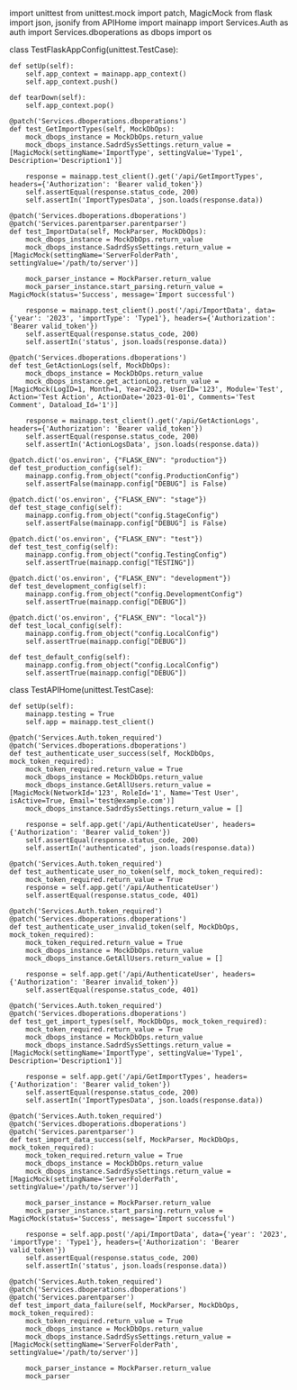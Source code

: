 import unittest
from unittest.mock import patch, MagicMock
from flask import json, jsonify
from APIHome import mainapp
import Services.Auth as auth
import Services.dboperations as dbops
import os

class TestFlaskAppConfig(unittest.TestCase):

    def setUp(self):
        self.app_context = mainapp.app_context()
        self.app_context.push()

    def tearDown(self):
        self.app_context.pop()

    @patch('Services.dboperations.dboperations')
    def test_GetImportTypes(self, MockDbOps):
        mock_dbops_instance = MockDbOps.return_value
        mock_dbops_instance.SadrdSysSettings.return_value = [MagicMock(settingName='ImportType', settingValue='Type1', Description='Description1')]

        response = mainapp.test_client().get('/api/GetImportTypes', headers={'Authorization': 'Bearer valid_token'})
        self.assertEqual(response.status_code, 200)
        self.assertIn('ImportTypesData', json.loads(response.data))

    @patch('Services.dboperations.dboperations')
    @patch('Services.parentparser.parentparser')
    def test_ImportData(self, MockParser, MockDbOps):
        mock_dbops_instance = MockDbOps.return_value
        mock_dbops_instance.SadrdSysSettings.return_value = [MagicMock(settingName='ServerFolderPath', settingValue='/path/to/server')]

        mock_parser_instance = MockParser.return_value
        mock_parser_instance.start_parsing.return_value = MagicMock(status='Success', message='Import successful')

        response = mainapp.test_client().post('/api/ImportData', data={'year': '2023', 'importType': 'Type1'}, headers={'Authorization': 'Bearer valid_token'})
        self.assertEqual(response.status_code, 200)
        self.assertIn('status', json.loads(response.data))

    @patch('Services.dboperations.dboperations')
    def test_GetActionLogs(self, MockDbOps):
        mock_dbops_instance = MockDbOps.return_value
        mock_dbops_instance.get_actionLog.return_value = [MagicMock(LogID=1, Month=1, Year=2023, UserID='123', Module='Test', Action='Test Action', ActionDate='2023-01-01', Comments='Test Comment', Dataload_Id='1')]

        response = mainapp.test_client().get('/api/GetActionLogs', headers={'Authorization': 'Bearer valid_token'})
        self.assertEqual(response.status_code, 200)
        self.assertIn('ActionLogsData', json.loads(response.data))

    @patch.dict('os.environ', {"FLASK_ENV": "production"})
    def test_production_config(self):
        mainapp.config.from_object("config.ProductionConfig")
        self.assertFalse(mainapp.config["DEBUG"] is False)

    @patch.dict('os.environ', {"FLASK_ENV": "stage"})
    def test_stage_config(self):
        mainapp.config.from_object("config.StageConfig")
        self.assertFalse(mainapp.config["DEBUG"] is False)

    @patch.dict('os.environ', {"FLASK_ENV": "test"})
    def test_test_config(self):
        mainapp.config.from_object("config.TestingConfig")
        self.assertTrue(mainapp.config["TESTING"])

    @patch.dict('os.environ', {"FLASK_ENV": "development"})
    def test_development_config(self):
        mainapp.config.from_object("config.DevelopmentConfig")
        self.assertTrue(mainapp.config["DEBUG"])

    @patch.dict('os.environ', {"FLASK_ENV": "local"})
    def test_local_config(self):
        mainapp.config.from_object("config.LocalConfig")
        self.assertTrue(mainapp.config["DEBUG"])

    def test_default_config(self):
        mainapp.config.from_object("config.LocalConfig")
        self.assertTrue(mainapp.config["DEBUG"])

class TestAPIHome(unittest.TestCase):

    def setUp(self):
        mainapp.testing = True
        self.app = mainapp.test_client()

    @patch('Services.Auth.token_required')
    @patch('Services.dboperations.dboperations')
    def test_authenticate_user_success(self, MockDbOps, mock_token_required):
        mock_token_required.return_value = True
        mock_dbops_instance = MockDbOps.return_value
        mock_dbops_instance.GetAllUsers.return_value = [MagicMock(NetworkId='123', RoleId='1', Name='Test User', isActive=True, Email='test@example.com')]
        mock_dbops_instance.SadrdSysSettings.return_value = []

        response = self.app.get('/api/AuthenticateUser', headers={'Authorization': 'Bearer valid_token'})
        self.assertEqual(response.status_code, 200)
        self.assertIn('authenticated', json.loads(response.data))

    @patch('Services.Auth.token_required')
    def test_authenticate_user_no_token(self, mock_token_required):
        mock_token_required.return_value = True
        response = self.app.get('/api/AuthenticateUser')
        self.assertEqual(response.status_code, 401)

    @patch('Services.Auth.token_required')
    @patch('Services.dboperations.dboperations')
    def test_authenticate_user_invalid_token(self, MockDbOps, mock_token_required):
        mock_token_required.return_value = True
        mock_dbops_instance = MockDbOps.return_value
        mock_dbops_instance.GetAllUsers.return_value = []

        response = self.app.get('/api/AuthenticateUser', headers={'Authorization': 'Bearer invalid_token'})
        self.assertEqual(response.status_code, 401)

    @patch('Services.Auth.token_required')
    @patch('Services.dboperations.dboperations')
    def test_get_import_types(self, MockDbOps, mock_token_required):
        mock_token_required.return_value = True
        mock_dbops_instance = MockDbOps.return_value
        mock_dbops_instance.SadrdSysSettings.return_value = [MagicMock(settingName='ImportType', settingValue='Type1', Description='Description1')]

        response = self.app.get('/api/GetImportTypes', headers={'Authorization': 'Bearer valid_token'})
        self.assertEqual(response.status_code, 200)
        self.assertIn('ImportTypesData', json.loads(response.data))

    @patch('Services.Auth.token_required')
    @patch('Services.dboperations.dboperations')
    @patch('Services.parentparser')
    def test_import_data_success(self, MockParser, MockDbOps, mock_token_required):
        mock_token_required.return_value = True
        mock_dbops_instance = MockDbOps.return_value
        mock_dbops_instance.SadrdSysSettings.return_value = [MagicMock(settingName='ServerFolderPath', settingValue='/path/to/server')]

        mock_parser_instance = MockParser.return_value
        mock_parser_instance.start_parsing.return_value = MagicMock(status='Success', message='Import successful')

        response = self.app.post('/api/ImportData', data={'year': '2023', 'importType': 'Type1'}, headers={'Authorization': 'Bearer valid_token'})
        self.assertEqual(response.status_code, 200)
        self.assertIn('status', json.loads(response.data))

    @patch('Services.Auth.token_required')
    @patch('Services.dboperations.dboperations')
    @patch('Services.parentparser')
    def test_import_data_failure(self, MockParser, MockDbOps, mock_token_required):
        mock_token_required.return_value = True
        mock_dbops_instance = MockDbOps.return_value
        mock_dbops_instance.SadrdSysSettings.return_value = [MagicMock(settingName='ServerFolderPath', settingValue='/path/to/server')]

        mock_parser_instance = MockParser.return_value
        mock_parser
